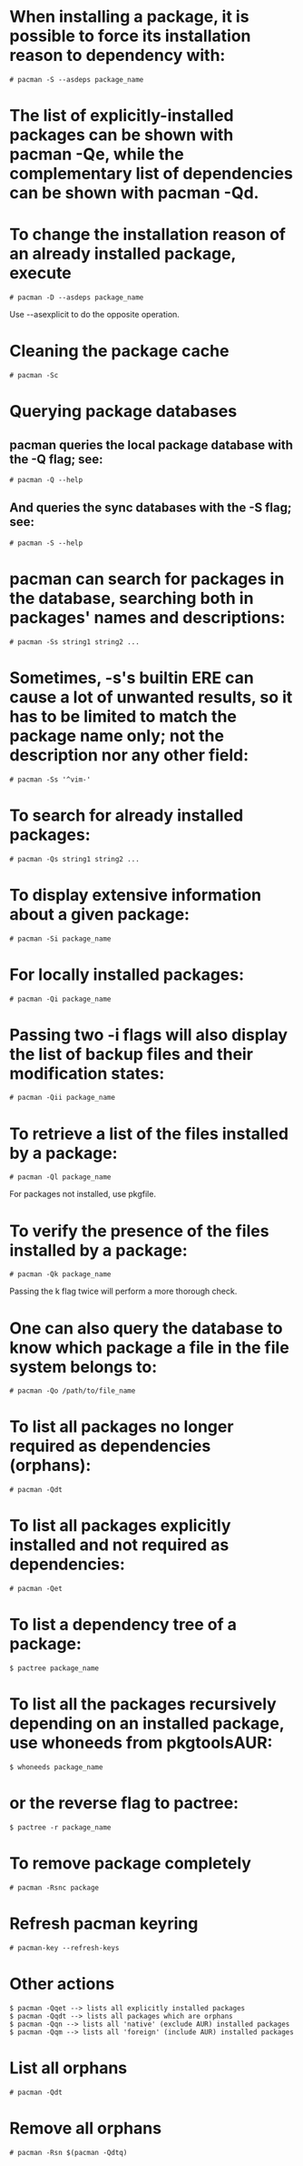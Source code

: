 # When installing a package, it is possible to force its installation reason to dependency with: 
```shell
# pacman -S --asdeps package_name
```

# The list of explicitly-installed packages can be shown with pacman -Qe, while the complementary list of dependencies can be shown with pacman -Qd. 

# To change the installation reason of an already installed package, execute
```shell
# pacman -D --asdeps package_name
```
Use --asexplicit to do the opposite operation. 

# Cleaning the package cache
```shell
# pacman -Sc
```

# Querying package databases

## pacman queries the local package database with the -Q flag; see:
```shell
# pacman -Q --help
```

## And queries the sync databases with the -S flag; see:
```shell
# pacman -S --help
```

# pacman can search for packages in the database, searching both in packages' names and descriptions:
```shell
# pacman -Ss string1 string2 ...
```

# Sometimes, -s's builtin ERE can cause a lot of unwanted results, so it has to be limited to match the package name only; not the description nor any other field:
```shell
# pacman -Ss '^vim-'
```

# To search for already installed packages:
```shell
# pacman -Qs string1 string2 ...
```

# To display extensive information about a given package:
```shell
# pacman -Si package_name
```

# For locally installed packages:
```shell
# pacman -Qi package_name
```

# Passing two -i flags will also display the list of backup files and their modification states:
```shell
# pacman -Qii package_name
```

# To retrieve a list of the files installed by a package:
```shell
# pacman -Ql package_name
```

For packages not installed, use pkgfile.

# To verify the presence of the files installed by a package:
```shell
# pacman -Qk package_name
```

Passing the k flag twice will perform a more thorough check.

# One can also query the database to know which package a file in the file system belongs to:
```shell
# pacman -Qo /path/to/file_name
```

# To list all packages no longer required as dependencies (orphans):
```shell
# pacman -Qdt
```

# To list all packages explicitly installed and not required as dependencies:
```shell
# pacman -Qet
```

# To list a dependency tree of a package:
```shell
$ pactree package_name
```

# To list all the packages recursively depending on an installed package, use whoneeds from pkgtoolsAUR:
```shell
$ whoneeds package_name
```

# or the reverse flag to pactree:
```shell
$ pactree -r package_name
```

# To remove package completely
```shell
# pacman -Rsnc package
```

# Refresh pacman keyring
```shell
# pacman-key --refresh-keys
```

# Other actions
```shell
$ pacman -Qqet --> lists all explicitly installed packages
$ pacman -Qqdt --> lists all packages which are orphans
$ pacman -Qqn --> lists all 'native' (exclude AUR) installed packages
$ pacman -Qqm --> lists all 'foreign' (include AUR) installed packages
```

# List all orphans
```shell
# pacman -Qdt
```

# Remove all orphans
```shell
# pacman -Rsn $(pacman -Qdtq)
```
